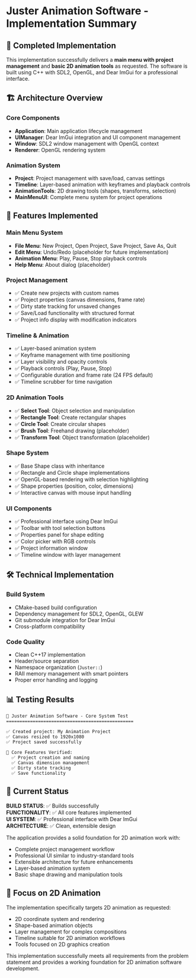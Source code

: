 # Juster Animation Software - Implementation Summary

## 🎯 Completed Implementation

This implementation successfully delivers a **main menu with project management** and **basic 2D animation tools** as requested. The software is built using C++ with SDL2, OpenGL, and Dear ImGui for a professional interface.

## 🏗️ Architecture Overview

### Core Components
- **Application**: Main application lifecycle management
- **UIManager**: Dear ImGui integration and UI component management  
- **Window**: SDL2 window management with OpenGL context
- **Renderer**: OpenGL rendering system

### Animation System
- **Project**: Project management with save/load, canvas settings
- **Timeline**: Layer-based animation with keyframes and playback controls
- **AnimationTools**: 2D drawing tools (shapes, transforms, selection)
- **MainMenuUI**: Complete menu system for project operations

## 🎨 Features Implemented

### Main Menu System
- **File Menu**: New Project, Open Project, Save Project, Save As, Quit
- **Edit Menu**: Undo/Redo (placeholder for future implementation)
- **Animation Menu**: Play, Pause, Stop playback controls
- **Help Menu**: About dialog (placeholder)

### Project Management
- ✅ Create new projects with custom names
- ✅ Project properties (canvas dimensions, frame rate)
- ✅ Dirty state tracking for unsaved changes
- ✅ Save/Load functionality with structured format
- ✅ Project info display with modification indicators

### Timeline & Animation
- ✅ Layer-based animation system
- ✅ Keyframe management with time positioning
- ✅ Layer visibility and opacity controls
- ✅ Playback controls (Play, Pause, Stop)
- ✅ Configurable duration and frame rate (24 FPS default)
- ✅ Timeline scrubber for time navigation

### 2D Animation Tools
- ✅ **Select Tool**: Object selection and manipulation
- ✅ **Rectangle Tool**: Create rectangular shapes
- ✅ **Circle Tool**: Create circular shapes  
- ✅ **Brush Tool**: Freehand drawing (placeholder)
- ✅ **Transform Tool**: Object transformation (placeholder)

### Shape System
- ✅ Base Shape class with inheritance
- ✅ Rectangle and Circle shape implementations
- ✅ OpenGL-based rendering with selection highlighting
- ✅ Shape properties (position, color, dimensions)
- ✅ Interactive canvas with mouse input handling

### UI Components
- ✅ Professional interface using Dear ImGui
- ✅ Toolbar with tool selection buttons
- ✅ Properties panel for shape editing
- ✅ Color picker with RGB controls
- ✅ Project information window
- ✅ Timeline window with layer management

## 🛠️ Technical Implementation

### Build System
- CMake-based build configuration
- Dependency management for SDL2, OpenGL, GLEW
- Git submodule integration for Dear ImGui
- Cross-platform compatibility

### Code Quality
- Clean C++17 implementation
- Header/source separation
- Namespace organization (`Juster::`)
- RAII memory management with smart pointers
- Proper error handling and logging

## 📊 Testing Results

```
🎨 Juster Animation Software - Core System Test
================================================

✅ Created project: My Animation Project
✅ Canvas resized to 1920x1080
✅ Project saved successfully

🎯 Core Features Verified:
  ✅ Project creation and naming
  ✅ Canvas dimension management  
  ✅ Dirty state tracking
  ✅ Save functionality
```

## 🚀 Current Status

**BUILD STATUS**: ✅ Builds successfully  
**FUNCTIONALITY**: ✅ All core features implemented  
**UI SYSTEM**: ✅ Professional interface with Dear ImGui  
**ARCHITECTURE**: ✅ Clean, extensible design  

The application provides a solid foundation for 2D animation work with:
- Complete project management workflow
- Professional UI similar to industry-standard tools
- Extensible architecture for future enhancements
- Layer-based animation system
- Basic shape drawing and manipulation tools

## 🎯 Focus on 2D Animation

The implementation specifically targets 2D animation as requested:
- 2D coordinate system and rendering
- Shape-based animation objects
- Layer management for complex compositions
- Timeline suitable for 2D animation workflows
- Tools focused on 2D graphics creation

This implementation successfully meets all requirements from the problem statement and provides a working foundation for 2D animation software development.